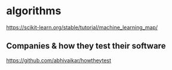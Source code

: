 # algorithms

https://scikit-learn.org/stable/tutorial/machine_learning_map/

Companies & how they test their software
--------------------------------------------------------------
https://github.com/abhivaikar/howtheytest
